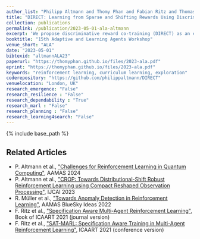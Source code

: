 ```yaml
---
author_list: "Philipp Altmann and Thomy Phan and Fabian Ritz and Thomas Gabor and Claudia Linnhof-Popien"
title: "DIRECT: Learning from Sparse and Shifting Rewards Using Discriminative Reward Co-Training"
collection: publications
permalink: /publication/2023-05-01-ala-altmann
excerpt: 'We propose discriminative reward co-training (DIRECT) as an extension to deep reinforcement learning algorithms. Building upon the concept of self-imitation learning (SIL), we introduce an imitation buffer to store beneficial trajectories generated by the policy determined by their return. A discriminator network is trained concurrently to the policy to distinguish between trajectories generated by the current policy and beneficial trajectories generated by previous policies. The discriminator’s verdict is used to construct a reward signal for optimizing the policy. By interpolating prior experience, DIRECT is able to act as a surrogate, steering policy optimization towards more valuable regions of the reward landscape thus learning an optimal policy. Our results show that DIRECT outperforms state-of-the-art algorithms in sparse- and shifting-reward environments being able to provide a surrogate reward to the policy and direct the optimization towards valuable areas.'
booktitle: "15th Adaptive and Learning Agents Workshop"
venue_short: "ALA"
date: "2023-05-01"
bibtexid: "altmannALA23"
paperurl: "https://thomyphan.github.io/files/2023-ala.pdf"
eprint: "https://thomyphan.github.io/files/2023-ala.pdf"
keywords: "reinforcement learning, curriculum learning, exploration"
coderepository: "https://github.com/philippaltmann/DIRECT"
venuelocation: "London, UK"
research_emergence: "False"
research_resilience : "False"
research_dependability : "True"
research_marl : "False"
research_planning : "False"
research_learning4search: "False"
---
```


{% include base_path %}

## Related Articles
- P. Altmann et al., ["Challenges for Reinforcement Learning in Quantum Computing"](https://thomyphan.github.io/publication/2024-05-01-aamas-altmann), AAMAS 2024
- P. Altmann et al., ["CROP: Towards Distributional-Shift Robust Reinforcement Learning using Compact Reshaped Observation Processing"](https://thomyphan.github.io/publication/2023-08-01-ijcai-altmann), IJCAI 2023
- R. Müller et al., ["Towards Anomaly Detection in Reinforcement Learning"](https://thomyphan.github.io/publication/2022-05-01-aamas-mueller), AAMAS BlueSky Ideas 2022
- F. Ritz et al., ["Specification Aware Multi-Agent Reinforcement Learning"](https://thomyphan.github.io/publication/2022-01-01-icaart-ritz), Book of ICAART 2021 (journal version)
- F. Ritz et al., ["SAT-MARL: Specification Aware Training in Multi-Agent Reinforcement Learning"](https://thomyphan.github.io/publication/2021-02-01-icaart-ritz), ICAART 2021 (conference version)
